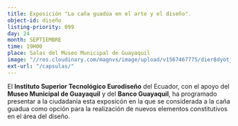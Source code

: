 ```yaml
---
title: Exposición "La caña guadúa en el arte y el diseño".
object-id: diseño
listing-priority: 099
day: 24
month: SEPTIEMBRE
time: 19H00
place: Salas del Museo Municipal de Guayaquil
image: "//res.cloudinary.com/magnvs/image/upload/v1567467775/dier8dyotjawpgvahn2a.jpg"
ext-url: "/capsulas/"
---
```

El **Instituto Superior Tecnológico Eurodiseño** del Ecuador, con el apoyo del **Museo Municipal de Guayaquil** y del **Banco Guayaquil**, ha programado presentar a la ciudadanía esta exposicón en la que se considerada a la caña guadua como opción para la realización de nuevos elementos constitutivos en el área del diseño.
